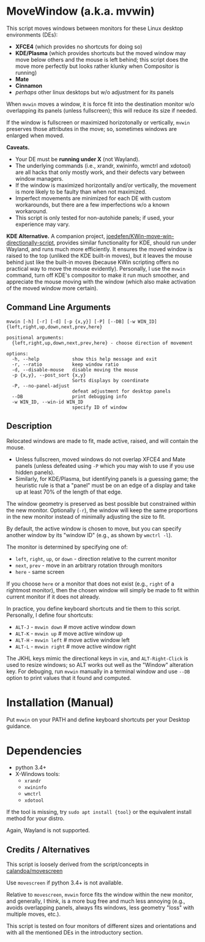 # MoveWindow (a.k.a. mvwin)
This script moves windows between monitors for these Linux desktop environments (DEs):
- **XFCE4** (which provides no shortcuts for doing so)
- **KDE/Plasma** (which provides shortcuts but the moved window may move below others and the mouse is left behind; this script does the move more perfectly but looks rather klunky when Compositor is running)
- **Mate**
- **Cinnamon**
- *perhaps* other linux desktops but w/o adjustment for its panels

When `mvwin` moves a window, it is force fit into the destination monitor
w/o overlapping its panels (unless fullscreen);
this will reduce its size if needed.

If the window is fullscreen or maximized horizotonally or vertically,
`mvwin` preserves those attributes in the move;
so, sometimes windows are enlarged when moved.

**Caveats.**

* Your DE must be **running under X** (not Wayland).
* The underlying commands (i.e., xrandr, xwininfo, wmctrl and xdotool) are all
  hacks that only mostly work, and their defects vary between window managers.
* If the window is maximized horizontally and/or vertically,
  the movement is more likely to be faulty than when not maximized.
* Imperfect movements are minimized for each DE with custom workarounds, but
  there are a few imperfections w/o a known workaround.
* This script is only tested for non-autohide panels; if used, your experience may vary.

**KDE Alternative.** A companion project,
[joedefen/KWin-move-win-directionally-script](https://github.com/joedefen/KWin-move-win-directionally-script),
provides similar functionality for KDE, should run under Wayland, and runs much more efficiently.
It ensures the moved window is raised to the top (unliked the KDE built-in moves),
but it leaves the mouse behind just like the built-in moves (because KWin scripting offers no
practical way to move the mouse evidently).
Personally, I use the `mvwin` command, turn off KDE's compositor to make it run much smoother,
and appreciate the mouse moving with the window (which also make activation of the moved window
more certain).



## Command Line Arguments
```
mvwin [-h] [-r] [-d] [-p {x,y}] [-P] [--DB] [-w WIN_ID] {left,right,up,down,next,prev,here}

positional arguments:
  {left,right,up,down,next,prev,here} - choose direction of movement

options:
  -h, --help            show this help message and exit
  -r, --ratio           keep window ratio
  -d, --disable-mouse   disable moving the mouse
  -p {x,y}, --post_sort {x,y}
                        Sorts displays by coordinate
  -P, --no-panel-adjust
                        defeat adjustment for desktop panels
  --DB                  print debugging info
  -w WIN_ID, --win-id WIN_ID
                        specify ID of window
```
## Description

Relocated windows are made to fit, made active, raised, and will contain the mouse.
* Unless fullscreen, moved windows do not overlap XFCE4 and Mate panels
  (unless defeated using `-P` which you may wish to use if you use hidden panels).
* Similarly, for KDE/Plasma, but identifying panels is a guessing game;
  the heuristic rule is that a "panel" must be on an edge of a display
  and take up at least 70% of the length of that edge.

The window geometry is preserved as best possible but constrained within
the new monitor. Optionally (`-r`), the window will keep the same
proportions in the new monitor instead of minimally adjusting the size to fit.

By default, the active window is chosen to move, but you can specify another
window by its "window ID" (e.g., as shown by `wmctrl -l`).

The monitor is determined by specifying one of:

- `left`, `right`, `up`, or `down` - direction relative to the current monitor
- `next`, `prev` - move in an arbitrary rotation through monitors
- `here` - same screen

If you choose `here` or a monitor that does not exist (e.g., `right` of
a rightmost monitor), then the chosen window will simply be made to
fit within current monitor if it does not already.

In practice, you define keyboard shortcuts and tie them to this script.
Personally, I define four shortcuts:

- `ALT-J` - `mvwin down` # move active window down
- `ALT-K` - `mvwin up` # move active window up
- `ALT-H` - `mvwin left` # move active window left
- `ALT-L` - `mvwin right` # move active window right
    
The JKHL keys mimic the directional keys in `vim`, and `ALT-Right-Click` is used
to resize windows; so ALT works out well as the "Window" alteration key.
For debuging, run `mvwin` manually in a terminal window and use `--DB` option to print
values that it found and computed.

# Installation (Manual)
Put `mvwin` on your PATH and define keyboard shortcuts per your Desktop guidance.

# Dependencies
- python 3.4+
- X-Windows tools:
  - `xrandr`
  - `xwininfo`
  - `wmctrl`
  - `xdotool`

If the tool is missing, try `sudo apt install {tool}` or the equivalent install method for your distro.

Again, Wayland is not supported.

## Credits / Alternatives

This script is loosely derived from the script/concepts in [calandoa/movescreen](https://github.com/calandoa/movescreen)

Use `movescreen` if python 3.4+ is not available.

Relative to `movescreen`, `mvwin` force fits the window within the new monitor,
and generally, I think, is a more bug free and much less annoying
(e.g., avoids overlapping panels, always fits windows, less geometry "loss" with multiple moves, etc.).

This script is tested on four monitors of different sizes and orientations and with 
all the mentioned DEs in the introductory section.
